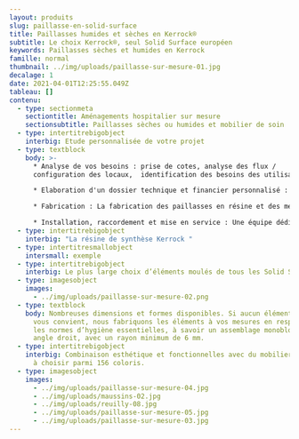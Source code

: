 ```yaml
---
layout: produits
slug: paillasse-en-solid-surface
title: Paillasses humides et sèches en Kerrock®
subtitle: Le choix Kerrock®, seul Solid Surface européen
keywords: Paillasses sèches et humides en Kerrock
famille: normal
thumbnail: ../img/uploads/paillasse-sur-mesure-01.jpg
decalage: 1
date: 2021-04-01T12:25:55.049Z
tableau: []
contenu:
  - type: sectionmeta
    sectiontitle: Aménagements hospitalier sur mesure
    sectionsubtitle: Paillasses sèches ou humides et mobilier de soin
  - type: intertitrebigobject
    interbig: Etude personnalisée de votre projet
  - type: textblock
    body: >-
      * Analyse de vos besoins : prise de cotes, analyse des flux /
      configuration des locaux,  identification des besoins des utilisateurs

      * Elaboration d'un dossier technique et financier personnalisé : fiches techniques, fiches matériaux, plans, nuanciers coloris et devis détaillé

      * Fabrication : La fabrication des paillasses en résine et des meubles est assurée à Montreuil, en région parisienne. Tous nos techniciens ont reçu une formation agréée Kerrock pour acquérir le savoir-faire unique nécessaire dans la transformation de la résine.

      * Installation, raccordement et mise en service : Une équipe dédiée à votre projet, habituée à travailler dans les établissements hospitaliers, en site occupé, pour une maîtrise de A à Z de votre projet.
  - type: intertitrebigobject
    interbig: "La résine de synthèse Kerrock "
  - type: intertitresmallobject
    intersmall: exemple
  - type: intertitrebigobject
    interbig: Le plus large choix d’éléments moulés de tous les Solid Surface existants
  - type: imagesobject
    images:
      - ../img/uploads/paillasse-sur-mesure-02.png
  - type: textblock
    body: Nombreuses dimensions et formes disponibles. Si aucun élément standard ne
      vous convient, nous fabriquons les éléments à vos mesures en respectant
      les normes d’hygiène essentielles, à savoir un assemblage monobloc sans
      angle droit, avec un rayon minimum de 6 mm.
  - type: intertitrebigobject
    interbig: Combinaison esthétique et fonctionnelles avec du mobilier en stratifié
      à choisir parmi 156 coloris.
  - type: imagesobject
    images:
      - ../img/uploads/paillasse-sur-mesure-04.jpg
      - ../img/uploads/maussins-02.jpg
      - ../img/uploads/reuilly-08.jpg
      - ../img/uploads/paillasse-sur-mesure-05.jpg
      - ../img/uploads/paillasse-sur-mesure-03.jpg
---
```


